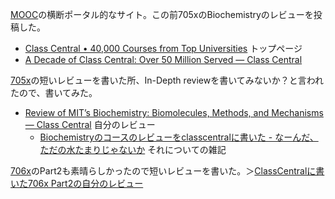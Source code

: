 [MOOC](MOOC)の横断ポータル的なサイト。この前705xのBiochemistryのレビューを投稿した。

- [Class Central • 40,000 Courses from Top Universities](https://www.classcentral.com/) トップページ
- [A Decade of Class Central: Over 50 Million Served — Class Central](https://www.classcentral.com/report/class-central-2021-review/)

[705x](705x)の短いレビューを書いた所、In-Depth reviewを書いてみないか？と言われたので、書いてみた。

- [Review of MIT’s Biochemistry: Biomolecules, Methods, and Mechanisms — Class Central](https://www.classcentral.com/report/review-mit-biochemistry/) 自分のレビュー
  - [Biochemistryのコースのレビューをclasscentralに書いた - なーんだ、ただの水たまりじゃないか](https://karino2.github.io/2022/01/17/my_review_in_classcentral.html) それについての雑記

[706x](706x)のPart2も素晴らしかったので短いレビューを書いた。＞[ClassCentralに書いた706x Part2の自分のレビュー](https://www.classcentral.com/course/cell-biology-2-22832?review-id=196149) 